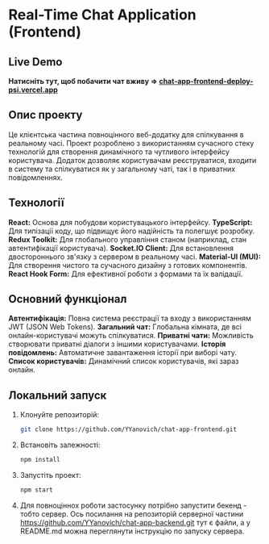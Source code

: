# Real-Time Chat Application (Frontend)

## Live Demo

**Натисніть тут, щоб побачити чат вживу => [chat-app-frontend-deploy-psi.vercel.app](https://chat-app-frontend-deploy-psi.vercel.app/)** 

## Опис проекту

Це клієнтська частина повноцінного веб-додатку для спілкування в реальному часі. Проект розроблено з використанням сучасного стеку технологій для створення динамічного та чутливого інтерфейсу користувача. Додаток дозволяє користувачам реєструватися, входити в систему та спілкуватися як у загальному чаті, так і в приватних повідомленнях.

## Технології

   **React:** Основа для побудови користувацького інтерфейсу.
   **TypeScript:** Для типізації коду, що підвищує його надійність та полегшує розробку.
   **Redux Toolkit:** Для глобального управління станом (наприклад, стан автентифікації користувача).
   **Socket.IO Client:** Для встановлення двостороннього зв'язку з сервером в реальному часі.
   **Material-UI (MUI):** Для створення чистого та сучасного дизайну з готових компонентів.
   **React Hook Form:** Для ефективної роботи з формами та їх валідації.

## Основний функціонал

   **Автентифікація:** Повна система реєстрації та входу з використанням JWT (JSON Web Tokens).
   **Загальний чат:** Глобальна кімната, де всі онлайн-користувачі можуть спілкуватися.
   **Приватні чати:** Можливість створювати приватні діалоги з іншими користувачами.
   **Історія повідомлень:** Автоматичне завантаження історії при виборі чату.
   **Список користувачів:** Динамічний список користувачів, які зараз онлайн.

## Локальний запуск

1.  Клонуйте репозиторій:
    ```bash
    git clone https://github.com/YYanovich/chat-app-frontend.git
    ```
2.  Встановіть залежності:
    ```bash
    npm install
    ```
3.  Запустіть проект:
    ```bash
    npm start
    ```
4.  Для повноціннох роботи застосунку потрібно запустити бекенд - тобто сервер. Ось посилання на репозиторій серверної частини https://github.com/YYanovich/chat-app-backend.git тут є файли, а у README.md можна переглянути інструкцію по запуску сервера.